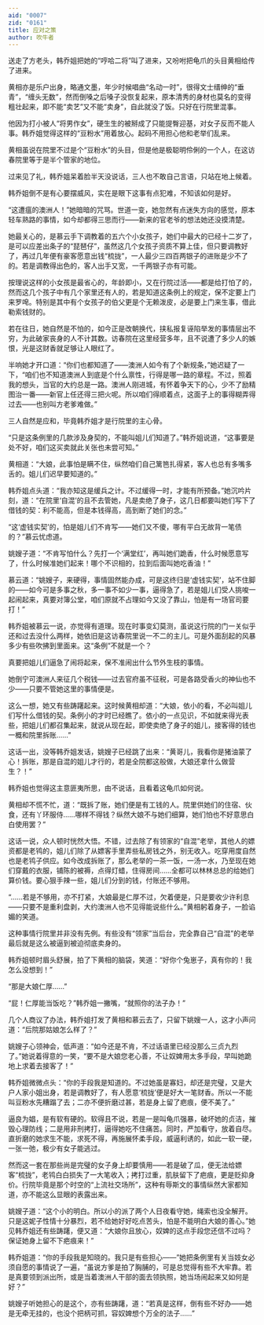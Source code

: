 ```yaml
---
aid: "0007"
zid: "0161"
title: 应对之策
author: 吹牛者
---
```


送走了方老头，韩乔姐把她的“哼哈二将”叫了进来，又吩咐把龟爪的头目黄相给传了进来。

黄相亦是乐户出身，略通文墨，年少时候唱曲“名动一时”，很得文士缙绅的“垂青”，“缠头无数”，然而倒嗓之后嗓子没恢复起来，原本清秀的身材也莫名的变得粗壮起来，即不能“卖艺”又不能“卖身”，自此就没了饭。只好在行院里混事。

他因为打小被人“将男作女”，硬生生的被掰成了只能提臀迎基，对女子反而不能人事。韩乔姐觉得这样的“豆粉水”用着放心。起码不用担心他和老举们乱来。

黄相虽说在院里不过是个“豆粉水”的头目，但是他是极聪明伶俐的一个人，在这访春院里等于是半个管家的地位。

过来见了礼，韩乔姐呆着脸半天没说话，三人也不敢自己言语，只站在地上候着。

韩乔姐倒不是有心要摆威风，实在是眼下这事有点犯难，不知该如何是好。

“这遭瘟的澳洲人！”她暗暗的咒骂。世道一变，她忽然有点迷失方向的感觉，原本轻车熟路的事情，如今却都得三思而行――新来的官老爷的想法她还没摸清楚。

她最关心的，是慕云手下调教着的五六个小女孩子，她们中最大的已经十二岁了，是可以应差出条子的“琵琶仔”，虽然这几个女孩子资质不算上佳，但只要调教好了，再过几年便有豪客愿意出钱“梳拢”，一人最少三四百两银子的进账是少不了的。若是调教得出色的，客人出手又宽，一千两银子亦有可能。

按理说这样的小女孩是最省心的，年龄即小，又在行院过活――都是给打怕了的，然而这几个孩子中有几个家里还有人的，若是知道这条例上的规定，保不定要上门来罗唣。特别是其中有个女孩子的伯父更是个无赖泼皮，必是要上门来生事，借此勒索钱财的。

若在往日，她自然是不怕的，如今正是改朝换代，挟私报复诬陷举发的事情层出不穷，为此破家丧身的人不计其数。访春院在这里经营多年，且不说遭了多少人的嫉恨，光是这财香就足够让人眼红了。

半响她才开口道：“你们也都知道了――澳洲人如今有了个新规条，”她迟疑了一下，“咱们也不知道澳洲人到底是个什么禀性，行得是哪一路的章程。不过，照着我的想头，当官的大约总是一路。澳洲人刚进城，有怀着争天下的心，少不了励精图治一番――新官上任还得三把火呢。所以咱们得顺着点，这面子上的事得糊弄得过去――也别叫方老爹难做。”

三人自然是应和，毕竟韩乔姐才是行院里的主心骨。

“只是这条例里的几款涉及身契的，不能叫姐儿们知道了。”韩乔姐说道，“这事要是处不好，咱们这买卖就此关张也未尝可知。”

黄相道：“大娘，此事怕是瞒不住，纵然咱们自己篱笆扎得紧，客人也总有多嘴多舌的。姐儿们迟早要知道的。”

韩乔姐点头道：“我亦知这是缓兵之计。不过缓得一时，才能有所预备。”她沉吟片刻，道：“在院里‘自混’的且不去管她，凡是卖绝了身子，这几日都要叫她们写下了借钱的契：利不能高，但是本钱得高，高到断了她们的念。”

“这‘虚钱实契’的，怕是姐儿们不肯写――她们又不傻，哪有平白无故背一笔债的？”慕云忧虑道。

姚嫂子道：“不肯写怕什么？先打一个‘满堂红’，再叫她们跪香，什么时候愿意写了，什么时候准她们起来！哪个不识相的，拉到后面叫她吃香油！”

慕云道：“姚嫂子，来硬得，事情固然能办成，可是这终归是‘虚钱实契’，站不住脚的――如今可是多事之秋，多一事不如少一事，逼得急了，若是姐儿们受人挑唆一起闹起来，真要对簿公堂，咱们原就不占理如今又没了靠山，怕是有一场官司要打！”

韩乔姐被慕云一说，亦觉得有道理。现在时事变幻莫测，虽说这行院的门一关似乎还和过去没什么两样，她依旧是这访春院里说一不二的主儿。可是外面刮起的风暴多少有些吹拂到里面来。这“条例”不就是一个？

真要把姐儿们逼急了闹将起来，保不准闹出什么节外生枝的事情。

她倒宁可澳洲人来征几个税钱――过去官府虽不征税，可是各路受香火的神仙也不少――只要不管她这里的事情便是。

这么一想，她又有些踌躇起来。这时候黄相却道：“大娘，依小的看，不必叫姐儿们写什么借钱的契。条例小的才时已经瞧了。依小的一点见识，不如就来得光表些，把姐儿们都召集起来，就说从现在起，即使卖绝了身子的姐儿，接客得的钱也一概和院里拆账……”

这话一出，没等韩乔姐发话，姚嫂子已经跳了出来：“黄哥儿，我看你是猪油蒙了心！拆账，那是自混的姐儿才行的，若是全院都这般做，大娘还拿什么做营生？！”

韩乔姐也觉得这主意匪夷所思，由不说话，且看着这龟爪如何说。

黄相却不慌不忙，道：“既拆了账，她们便是有工钱的人。院里供她们的住宿、伙食，还有丫环服侍……哪样不得钱？纵然大娘不与她们细算，她们怕也不好意思白白使用罢？”

这话一说，众人顿时恍然大悟。不错，过去除了有领家的“自混”老举，其他人的嫖资都是老鸨的，姐儿们除了从嫖客手里弄些私房钱之外，别无收入。吃穿用度自然也是老鸨子供应。如今改成拆账了，那么老举的一茶一饭，一汤一水，乃至现在她们穿戴的衣服，铺陈的被褥，点得灯蜡，住得房间……全都可以林林总总的给她们算价钱。要心狠手辣一些，姐儿们分到的钱，付账还不够用。

“……若是不够用，亦不打紧，大娘最是仁厚不过，欠着便是，只是要收少许利息――只要不是重利盘剥，大约澳洲人也不见得能说些什么。”黄相躬着身子，一脸谄媚的笑道。

这种事情行院里并非没有先例。有些没有“领家”当后台，完全靠自己“自混”的老举最后就是这么被逼到被迫彻底卖身的。

韩乔姐顿时眉头舒展，拍了下黄相的脑袋，笑道：“好你个兔崽子，真有你的！我怎么没想到！”

“那是大娘仁厚……”

“屁！仁厚能当饭吃？”韩乔姐一撇嘴，“就照你的法子办！”

几个人商议了办法，韩乔姐打发了黄相和慕云去了，只留下姚嫂一人，这才小声问道：“后院那姑娘怎么样了？”

姚嫂子心领神会，低声道：“如今还是不肯，不过话语里已经没那么三贞九烈了。”她说着得意的一笑，“要不是大娘您老心善，不让奴婢用太多手段，早叫她跪地上求着去接客了！”

韩乔姐微微点头：“你的手段我是知道的。不过她虽是寡妇，却还是完璧，又是大户人家小姐出身，若是调教好了，有人愿意‘梳拢’便是好大一笔财香。所以一不能叫豆粉水先糟蹋了去；二亦不便折磨过甚，若是身上留了疤痕，便不美了。”

逼良为娼，是有软有硬的。软得且不说，若是一是叫龟爪强暴，破坏她的贞洁，摧毁心理防线；二是用非刑拷打，逼得她吃不住痛苦。同时，严加看守，放着自尽。直折磨的她求生不能，求死不得，再施展怀柔手段，威逼利诱的，如此一软一硬，一张一弛，极少有女子能逃过。

然而这一套在那些尚是完璧的女子身上却要慎用――若是破了瓜，便无法给嫖客“梳拢”，老鸨白白损失了一大笔收入；拷打过重，肌肤留下了疤痕，更是贬抑身价。行院毕竟是那个时空的“上流社交场所”，这种有辱斯文的事情纵然大家都知道，亦不能这么显眼的表露出来。

姚嫂子道：“这个小的明白。所以小的派了两个人日夜看守她，绳索也没全解开。只是这妮子性情十分暴烈，若不给她好好吃点苦头，怕是不能明白大娘的善心。”她见韩乔姐还有些踌躇，便又道：“大娘你且放心，奴婢的这点手段您还信不过吗？保证她身上留不下疤痕来！”

韩乔姐道：“你的手段我是知晓的。我只是有些担心――”她把条例里有关当妓女必须自愿的事情说了一遍，“虽说方爹是拍了胸脯的，可是总觉得有些不大牢靠。若是真要领到派出所，或是当着澳洲人干部的面去领执照，她当场闹起来又如何是好？”

姚嫂子听她担心的是这个，亦有些踌躇，道：“若真是这样，倒有些不好办――她是无牵无挂的，也没个把柄可抓，容奴婢想个万全的法子……”
